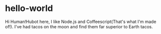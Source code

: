 # hello-world

Hi Human!Hubot here, I  like Node.js and Coffeescript(That's what I'm made of!). I've had tacos on the moon and find them far superior to Earth tacos.
